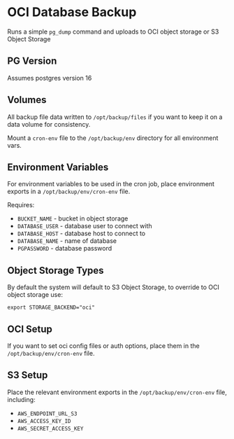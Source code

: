 # OCI Database Backup

Runs a simple `pg_dump` command and uploads to OCI object storage or S3 Object Storage

## PG Version

Assumes postgres version 16

## Volumes

All backup file data written to `/opt/backup/files` if you want to keep it on a data volume for consistency.

Mount a `cron-env` file to the `/opt/backup/env` directory for all environment vars.

## Environment Variables

For environment variables to be used in the cron job, place environment exports in a `/opt/backup/env/cron-env` file.

Requires:

- `BUCKET_NAME` - bucket in object storage
- `DATABASE_USER` - database user to connect with
- `DATABASE_HOST` - database host to connect to
- `DATABASE_NAME` - name of database
- `PGPASSWORD` - database password


## Object Storage Types

By default the system will default to S3 Object Storage, to override to OCI object storage use:

```
export STORAGE_BACKEND="oci"
```

## OCI Setup

If you want to set oci config files or auth options, place them in the `/opt/backup/env/cron-env` file.

## S3 Setup

Place the relevant environment exports in the `/opt/backup/env/cron-env` file, including:

- `AWS_ENDPOINT_URL_S3`
- `AWS_ACCESS_KEY_ID`
- `AWS_SECRET_ACCESS_KEY`